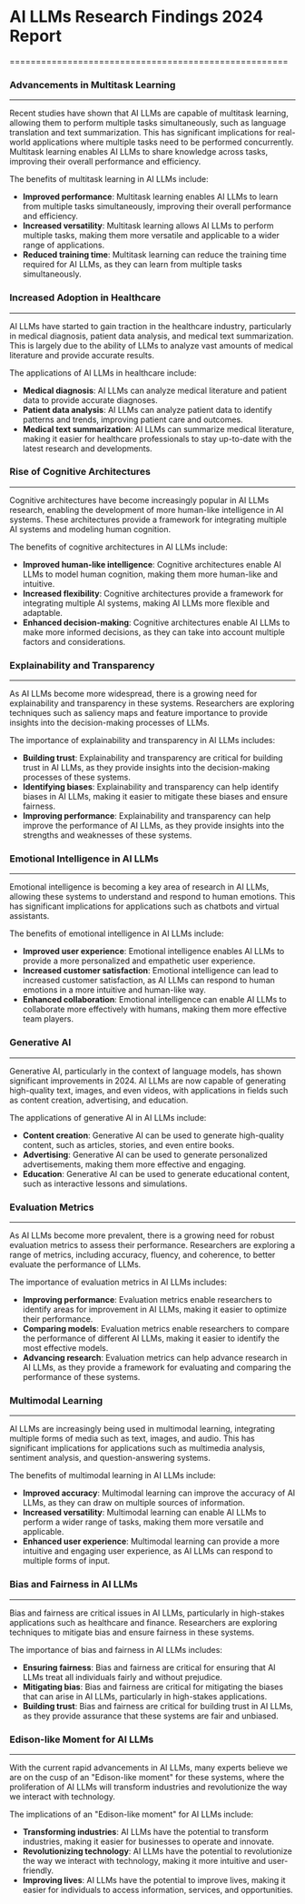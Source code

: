 # AI LLMs Research Findings 2024 Report
=====================================================

### Advancements in Multitask Learning
------------------------------------

Recent studies have shown that AI LLMs are capable of multitask learning, allowing them to perform multiple tasks simultaneously, such as language translation and text summarization. This has significant implications for real-world applications where multiple tasks need to be performed concurrently. Multitask learning enables AI LLMs to share knowledge across tasks, improving their overall performance and efficiency.

The benefits of multitask learning in AI LLMs include:

* **Improved performance**: Multitask learning enables AI LLMs to learn from multiple tasks simultaneously, improving their overall performance and efficiency.
* **Increased versatility**: Multitask learning allows AI LLMs to perform multiple tasks, making them more versatile and applicable to a wider range of applications.
* **Reduced training time**: Multitask learning can reduce the training time required for AI LLMs, as they can learn from multiple tasks simultaneously.

### Increased Adoption in Healthcare
--------------------------------------

AI LLMs have started to gain traction in the healthcare industry, particularly in medical diagnosis, patient data analysis, and medical text summarization. This is largely due to the ability of LLMs to analyze vast amounts of medical literature and provide accurate results.

The applications of AI LLMs in healthcare include:

* **Medical diagnosis**: AI LLMs can analyze medical literature and patient data to provide accurate diagnoses.
* **Patient data analysis**: AI LLMs can analyze patient data to identify patterns and trends, improving patient care and outcomes.
* **Medical text summarization**: AI LLMs can summarize medical literature, making it easier for healthcare professionals to stay up-to-date with the latest research and developments.

### Rise of Cognitive Architectures
-------------------------------------

Cognitive architectures have become increasingly popular in AI LLMs research, enabling the development of more human-like intelligence in AI systems. These architectures provide a framework for integrating multiple AI systems and modeling human cognition.

The benefits of cognitive architectures in AI LLMs include:

* **Improved human-like intelligence**: Cognitive architectures enable AI LLMs to model human cognition, making them more human-like and intuitive.
* **Increased flexibility**: Cognitive architectures provide a framework for integrating multiple AI systems, making AI LLMs more flexible and adaptable.
* **Enhanced decision-making**: Cognitive architectures enable AI LLMs to make more informed decisions, as they can take into account multiple factors and considerations.

### Explainability and Transparency
-------------------------------------

As AI LLMs become more widespread, there is a growing need for explainability and transparency in these systems. Researchers are exploring techniques such as saliency maps and feature importance to provide insights into the decision-making processes of LLMs.

The importance of explainability and transparency in AI LLMs includes:

* **Building trust**: Explainability and transparency are critical for building trust in AI LLMs, as they provide insights into the decision-making processes of these systems.
* **Identifying biases**: Explainability and transparency can help identify biases in AI LLMs, making it easier to mitigate these biases and ensure fairness.
* **Improving performance**: Explainability and transparency can help improve the performance of AI LLMs, as they provide insights into the strengths and weaknesses of these systems.

### Emotional Intelligence in AI LLMs
-------------------------------------

Emotional intelligence is becoming a key area of research in AI LLMs, allowing these systems to understand and respond to human emotions. This has significant implications for applications such as chatbots and virtual assistants.

The benefits of emotional intelligence in AI LLMs include:

* **Improved user experience**: Emotional intelligence enables AI LLMs to provide a more personalized and empathetic user experience.
* **Increased customer satisfaction**: Emotional intelligence can lead to increased customer satisfaction, as AI LLMs can respond to human emotions in a more intuitive and human-like way.
* **Enhanced collaboration**: Emotional intelligence can enable AI LLMs to collaborate more effectively with humans, making them more effective team players.

### Generative AI
------------------

Generative AI, particularly in the context of language models, has shown significant improvements in 2024. AI LLMs are now capable of generating high-quality text, images, and even videos, with applications in fields such as content creation, advertising, and education.

The applications of generative AI in AI LLMs include:

* **Content creation**: Generative AI can be used to generate high-quality content, such as articles, stories, and even entire books.
* **Advertising**: Generative AI can be used to generate personalized advertisements, making them more effective and engaging.
* **Education**: Generative AI can be used to generate educational content, such as interactive lessons and simulations.

### Evaluation Metrics
----------------------

As AI LLMs become more prevalent, there is a growing need for robust evaluation metrics to assess their performance. Researchers are exploring a range of metrics, including accuracy, fluency, and coherence, to better evaluate the performance of LLMs.

The importance of evaluation metrics in AI LLMs includes:

* **Improving performance**: Evaluation metrics enable researchers to identify areas for improvement in AI LLMs, making it easier to optimize their performance.
* **Comparing models**: Evaluation metrics enable researchers to compare the performance of different AI LLMs, making it easier to identify the most effective models.
* **Advancing research**: Evaluation metrics can help advance research in AI LLMs, as they provide a framework for evaluating and comparing the performance of these systems.

### Multimodal Learning
---------------------

AI LLMs are increasingly being used in multimodal learning, integrating multiple forms of media such as text, images, and audio. This has significant implications for applications such as multimedia analysis, sentiment analysis, and question-answering systems.

The benefits of multimodal learning in AI LLMs include:

* **Improved accuracy**: Multimodal learning can improve the accuracy of AI LLMs, as they can draw on multiple sources of information.
* **Increased versatility**: Multimodal learning can enable AI LLMs to perform a wider range of tasks, making them more versatile and applicable.
* **Enhanced user experience**: Multimodal learning can provide a more intuitive and engaging user experience, as AI LLMs can respond to multiple forms of input.

### Bias and Fairness in AI LLMs
------------------------------

Bias and fairness are critical issues in AI LLMs, particularly in high-stakes applications such as healthcare and finance. Researchers are exploring techniques to mitigate bias and ensure fairness in these systems.

The importance of bias and fairness in AI LLMs includes:

* **Ensuring fairness**: Bias and fairness are critical for ensuring that AI LLMs treat all individuals fairly and without prejudice.
* **Mitigating bias**: Bias and fairness are critical for mitigating the biases that can arise in AI LLMs, particularly in high-stakes applications.
* **Building trust**: Bias and fairness are critical for building trust in AI LLMs, as they provide assurance that these systems are fair and unbiased.

### Edison-like Moment for AI LLMs
----------------------------------

With the current rapid advancements in AI LLMs, many experts believe we are on the cusp of an "Edison-like moment" for these systems, where the proliferation of AI LLMs will transform industries and revolutionize the way we interact with technology.

The implications of an "Edison-like moment" for AI LLMs include:

* **Transforming industries**: AI LLMs have the potential to transform industries, making it easier for businesses to operate and innovate.
* **Revolutionizing technology**: AI LLMs have the potential to revolutionize the way we interact with technology, making it more intuitive and user-friendly.
* **Improving lives**: AI LLMs have the potential to improve lives, making it easier for individuals to access information, services, and opportunities.